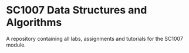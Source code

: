 # SC1007 Data Structures and Algorithms
A repository containing all labs, assignments and tutorials for the SC1007 module.

